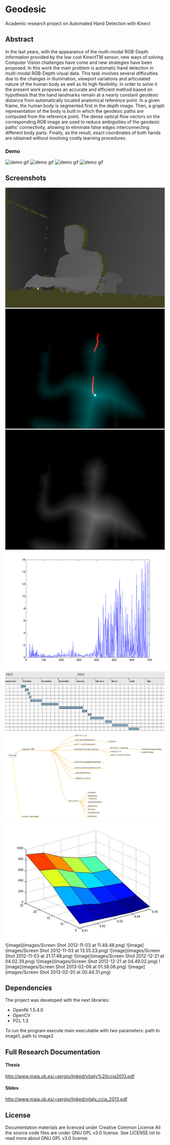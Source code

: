 Geodesic
========

Academic research project on Automated Hand Detection with Kinect

## Abstract
In the last years, with the appearance of the multi-modal RGB-Depth information provided by the low cost KinectTM sensor, new ways of solving Computer Vision challenges have come and new strategies have been proposed. In this work the main problem is automatic hand detection in multi-modal RGB-Depth visual data. This task involves several difficulties due to the changes in illumination, viewport variations and articulated nature of the human body as well as its high flexibility. In order to solve it the present work proposes an accurate and efficient method based on hypothesis that the hand landmarks remain at a nearly constant geodesic distance from automatically located anatomical reference point. In a given frame, the human body is segmented first in the depth image. Then, a graph representation of the body is built in which the geodesic paths are computed from the reference point. The dense optical flow vectors on the corresponding RGB image are used to reduce ambiguities of the geodesic paths’ connectivity, allowing to eliminate false edges interconnecting different body parts. Finally, as the result, exact coordinates of both hands are obtained without involving costly learning procedures.

### Demo

![demo gif](demo-gifs/ir3-867-1040.gif)
![demo gif](demo-gifs/bab1.gif)
![demo gif](demo-gifs/bab2_1.gif)
![demo gif](demo-gifs/ir2.gif)

## Screenshots
![image](images/9.png)
![image](images/centerOfDistanceMap.png)
![image](images/distanceMap.png)
![image](images/finalVec.png)
![image](images/gantt.png)
![image](images/geoflow_methods.png)
![image](images/groundtruth-test.jpg)
![image](images/Screen Shot 2012-11-03 at 11.48.48.png)
![image](images/Screen Shot 2012-11-03 at 13.55.23.png)
![image](images/Screen Shot 2012-11-03 at 21.17.48.png)
![image](images/Screen Shot 2012-12-21 at 04.02.39.png)
![image](images/Screen Shot 2012-12-21 at 04.49.02.png)
![image](images/Screen Shot 2013-02-08 at 01.38.08.png)
![image](images/Screen Shot 2013-02-20 at 00.44.31.png)

## Dependencies
The project was developed with the next libraries:

- OpenNi 1.5.4.0
- OpenCV
- PCL 1.3

To run the program execute main executable with two parameters: path to image1, path to image2


Full Research Documentation
------------
#### Thesis

http://www.maia.ub.es/~sergio/linked/vitaliy%20ccia2013.pdf

#### Slides
http://www.maia.ub.es/~sergio/linked/vitaly_ccia_2013.pdf

## License
Documentation materials are licenced under Creative Common License
All the source code files are under GNU GPL v3.0 license. See LICENSE.txt to read more about GNU GPL v3.0 license.
